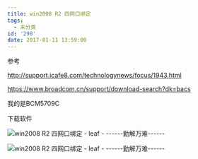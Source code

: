 ```yaml
---
title: win2008 R2 四网口绑定
tags:
  - 未分类
id: '290'
date: 2017-01-11 13:59:00
---
```


参考

http://support.icafe8.com/technologynews/focus/1943.html

https://www.broadcom.cn/support/download-search?dk=bacs

我的是BCM5709C

下载软件

![win2008 R2 四网口绑定 - leaf - ------勤解万难------](http://img1.ph.126.net/qFZyY_Z-aYu-sj7c7zrcxA==/6631874807234833246.png "win2008 R2 四网口绑定 - leaf - ------勤解万难------")

![win2008 R2 四网口绑定 - leaf - ------勤解万难------](http://img2.ph.126.net/4wjPUf4OWYK0iccF1IcD9g==/6632018843258289422.png "win2008 R2 四网口绑定 - leaf - ------勤解万难------")